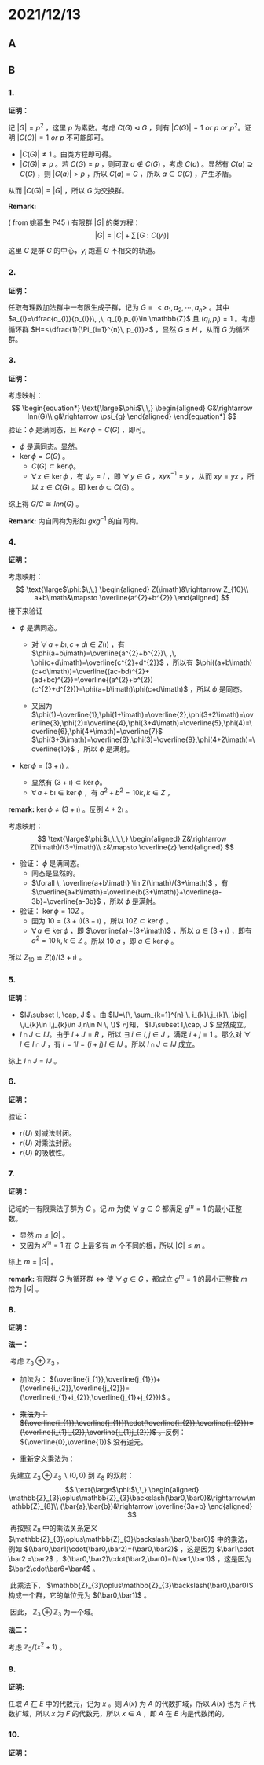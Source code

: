 # 2021/12/13

## A



## B

### 1.

**证明：**

记 $|G|=p^{2}$ ，这里 $p$ 为素数。考虑 $C(G)\triangleleft G$ ，则有 $|C(G)|=1\, \, or\, \, p\,\, or \,\,p^{2}$。证明 $|C(G)|=1\,\,or\,\,p$ 不可能即可。

* $|C(G)|\neq 1$ 。由类方程即可得。
* $|C(G)|\neq p$ 。若 $C(G)=p$ ，则可取 $a\not\in C(G)$ ，考虑 $C(a)$ 。显然有 $C(a)\supsetneq C(G)$ ，则 $|C(a)|>p$ ，所以 $C(a)=G$ ，所以 $a\in C(G)$ ，产生矛盾。

从而 $|C(G)|=|G|$ ，所以 $G$ 为交换群。

**Remark:** 

( from 姚慕生 P45 ) 有限群 $|G|$ 的类方程：
$$
|G|=|C|+\sum\, [G:C(y_{i})]
$$
这里 $C$ 是群 $G$ 的中心，$y_{i}$ 跑遍 $G$ 不相交的轨道。



### 2.

**证明：**

任取有理数加法群中一有限生成子群，记为 $G=<a_{1},a_{2},\cdots,a_{n}>$ 。其中 $a_{i}=\dfrac{q_{i}}{p_{i}}\, ,\, q_{i},p_{i}\in \mathbb{Z}$ 且 $(q_{i},p_{i})=1$ 。考虑循环群 $H=<\dfrac{1}{\Pi_{i=1}^{n}\, p_{i}}>$ ，显然 $G\leq H$ ，从而 $G$ 为循环群。



### 3.

**证明：**

考虑映射：
$$
\begin{equation*}
\text{\large$\phi:$\,\,}
\begin{aligned}
G&\rightarrow Inn(G)\\
g&\rightarrow \psi_{g}
\end{aligned}
\end{equation*}
$$
验证：$\phi$ 是满同态，且 $Ker\, \phi=C(G)$ ，即可。 

* $\phi$ 是满同态。显然。
* $\ker\phi=C(G)$ 。
  * $C(G)\subset \ker\phi$。
  * $\forall\, x\in \ker\phi$ ，有 $\psi_{x}=I$ ，即 $\forall \, y\in G$ ，$xyx^{-1}=y$ ，从而 $xy=yx$ ，所以 $x\in C(G)$ 。即 $\ker\phi\subset C(G)$ 。

综上得 $G/C\cong Inn(G)$ 。

**Remark:** 内自同构为形如 $gxg^{-1}$ 的自同构。

 

### 4.

**证明：**

考虑映射：
$$
\text{\large$\phi:$\,\,}
\begin{aligned}
Z(\imath)&\rightarrow Z_{10}\\
a+b\imath&\mapsto \overline{a^{2}+b^{2}}
\end{aligned}
$$
接下来验证

* $\phi$ 是满同态。

  * 对 $\forall \, a+b\imath,c+d\imath\in Z(\imath)$ ，有 $\phi(a+b\imath)=\overline{a^{2}+b^{2}}\, ,\, \phi(c+d\imath)=\overline{c^{2}+d^{2}}$ ，所以有 $\phi((a+b\imath)(c+d\imath))=\overline{(ac-bd)^{2}+(ad+bc)^{2}}=\overline{(a^{2}+b^{2})(c^{2}+d^{2})}=\phi(a+b\imath)\phi(c+d\imath)$ ，所以 $\phi$ 是同态。

  * 又因为 $\phi(1)=\overline{1},\phi(1+\imath)=\overline{2},\phi(3+2\imath)=\overline{3},\phi(2)=\overline{4},\phi(3+4\imath)=\overline{5},\phi(4)=\overline{6},\phi(4+\imath)=\overline{7}$ $\phi(3+3\imath)=\overline{8},\phi(3)=\overline{9},\phi(4+2\imath)=\overline{10}$ ，所以 $\phi$ 是满射。

* $\ker\phi=(3+\imath)$ 。

  * 显然有 $(3+\imath)\subset \ker\phi$。 
  * $\forall \, a+b\imath \in \ker\phi$ ，有 $a^{2}+b^{2}=10k,\, k\in Z$ ，

**remark:**  $\ker \phi\neq(3+\imath)$ 。反例 $4+2\imath$ 。

考虑映射：
$$
\text{\large$\phi:$\,\,\,\,}
\begin{aligned}
Z&\rightarrow Z(\imath)/(3+\imath)\\
z&\mapsto \overline{z}
\end{aligned}
$$

* 验证： $\phi$ 是满同态。
  * 同态是显然的。
  * $\forall \, \overline{a+b\imath} \in Z(\imath)/(3+\imath)$ ，有 $\overline{a+b\imath}=\overline{b(3+\imath)}+\overline{a-3b}=\overline{a-3b}$ ，所以 $\phi$ 是满射。
* 验证： $\ker\phi=10Z$ 。
  * 因为 $10=(3+\imath)(3-\imath)$ ，所以 $10Z\subset\ker\phi$ 。
  * $\forall \, a\in\ker\phi$ ，即 $\overline{a}=(3+\imath)$ ，所以 $a\in (3+\imath)$ ，即有 $a^{2}=10\,k,\,k\in Z$ 。所以 $10\big| a$ ，即 $a\in \ker\phi$ 。

所以 $Z_{10}\cong Z(\imath)/(3+\imath)$ 。 



### 5.

**证明：** 

* $IJ\subset I\, \cap\, J $ 。由 $IJ=\{\, \sum_{k=1}^{n} \, i_{k}\,j_{k}\, \big| \,i_{k}\in I,j_{k}\in J,n\in N \, \}$ 可知， $IJ\subset I\,\cap\, J $ 显然成立。
* $I\,\cap\,J\subset IJ$。由于 $I+J=R$ ，所以 $\exists \, i\in I,j\in J$ ，满足 $i+j=1$ 。那么对 $\forall \, l\in I\,\cap\, J$ ，有 $l=1l=(i+j)\,l\in IJ$ 。所以 $I\,\cap\,J\subset IJ$ 成立。

综上 $I\,\cap\,J= IJ$ 。



### 6.

**证明：**

验证：

* $r(U)$ 对减法封闭。
* $r(U)$ 对乘法封闭。
* $r(U)$ 的吸收性。



### 7.

**证明：**

记域的一有限乘法子群为 $G$ 。记 $m$ 为使 $\forall \, g\in G$ 都满足 $g^{m}=1$ 的最小正整数。

* 显然 $m\leq |G|$ 。
* 又因为 $x^{m}=1$ 在 $G$ 上最多有 $m$ 个不同的根，所以 $|G|\leq m$ 。

综上 $m=|G|$ 。

**remark:** 有限群 $G$ 为循环群 $\Leftrightarrow$ 使 $\forall \, g\in G$ ，都成立 $g^{m}=1$ 的最小正整数 $m$ 恰为 $|G|$ 。



### 8.

**证明：**

**法一：**

​		考虑 $\mathbb{Z}_{3}\oplus\mathbb{Z}_{3}$ 。

* 加法为： $(\overline{i_{1}},\overline{j_{1}})+(\overline{i_{2}},\overline{j_{2}})=(\overline{i_{1}+i_{2}},\overline{j_{1}+j_{2}})$ 。

* ~~乘法为： $(\overline{i_{1}},\overline{j_{1}})\cdot(\overline{i_{2}},\overline{j_{2}})=(\overline{i_{1}i_{2}},\overline{j_{1}j_{2}})$ 。~~反例： $(\overline{0},\overline{1})$ 没有逆元。

* 重新定义乘法为： 

​		先建立 $\mathbb{Z}_{3}\oplus\mathbb{Z}_{3}\backslash(0,0)$ 到 $\mathbb{Z}_{8}$ 的双射：
$$
\text{\large$\phi:$\,\,}
\begin{aligned}
\mathbb{Z}_{3}\oplus\mathbb{Z}_{3}\backslash(\bar0,\bar0)&\rightarrow\mathbb{Z}_{8}\\
(\bar{a},\bar{b})&\rightarrow \overline{3a+b}
\end{aligned}
$$
​		再按照 $\mathbb{Z}_{8}$ 中的乘法关系定义 $\mathbb{Z}_{3}\oplus\mathbb{Z}_{3}\backslash(\bar0,\bar0)$ 中的乘法，例如 $(\bar0,\bar1)\cdot(\bar0,\bar2)=(\bar0,\bar2)$ ，这是因为 $\bar1\cdot \bar2 =\bar2$ ，$(\bar0,\bar2)\cdot(\bar2,\bar0)=(\bar1,\bar1)$ ，这是因为 $\bar2\cdot\bar6=\bar4$ 。

​		此乘法下， $\mathbb{Z}_{3}\oplus\mathbb{Z}_{3}\backslash(\bar0,\bar0)$ 构成一个群，它的单位元为 $(\bar0,\bar1)$ 。

​		因此， $\mathbb{Z}_{3}\oplus\mathbb{Z}_{3}$ 为一个域。

**法二：**

考虑 $\mathbb{Z}_{3}/(x^{2}+1)$ 。

### 9.

**证明:**

任取 $A$ 在 $E$ 中的代数元，记为 $x$ 。则 $A(x)$ 为 $A$ 的代数扩域，所以 $A(x)$ 也为 $F$ 代数扩域，所以 $x$ 为 $F$ 的代数元，所以 $x\in A$ ，即 $A$ 在 $E$ 内是代数闭的。

### 10.

**证明：**

 





